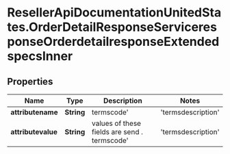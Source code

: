 # ResellerApiDocumentationUnitedStates.OrderDetailResponseServiceresponseOrderdetailresponseExtendedspecsInner

## Properties

Name | Type | Description | Notes
------------ | ------------- | ------------- | -------------
**attributename** | **String** | termscode&#39; | &#39;termsdescription&#39; | &#39;commenttext&#39; are the atrribute name | [optional] 
**attributevalue** | **String** | values of these fields are send . termscode&#39; | &#39;termsdescription&#39; | &#39;commenttext&#39; are the atrribute name | [optional] 


